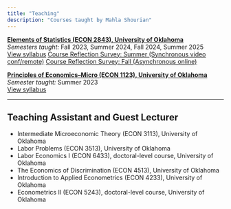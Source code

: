 ```yaml
---
title: "Teaching"
description: "Courses taught by Mahla Shourian"
---
```



[**Elements of Statistics (ECON 2843), University of Oklahoma**](https://ou-public.courseleaf.com/courses/econ/)  
_Semesters taught:_ Fall 2023, Summer 2024, Fall 2024, Summer 2025   
[View syllabus](/Syllabus_ECON_2843.pdf)
[Course Reflection Survey: Summer (Synchronous video conf/remote)](/Stat_summer2024.pdf)
[Course Reflection Survey: Fall (Asynchronous online)](/Stat_Fall2024.pdf)

[**Principles of Economics–Micro (ECON 1123), University of Oklahoma**](https://ou-public.courseleaf.com/courses/econ/)  
_Semester taught:_ Summer 2023  
[View syllabus](/Syllabus_ECON_1123.pdf)

---

## Teaching Assistant and Guest Lecturer

- Intermediate Microeconomic Theory (ECON 3113), University of Oklahoma  
- Labor Problems (ECON 3513), University of Oklahoma
- Labor Economics I (ECON 6433), doctoral-level course, University of Oklahoma 
- The Economics of Discrimination (ECON 4513), University of Oklahoma  
- Introduction to Applied Econometrics (ECON 4233), University of Oklahoma  
- Econometrics II (ECON 5243), doctoral-level course, University of Oklahoma
